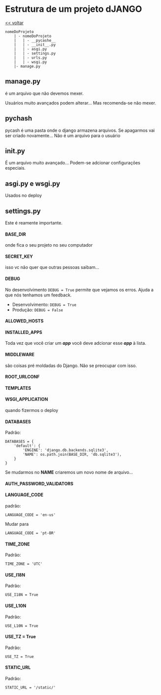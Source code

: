 # Estrutura de um projeto dJANGO
[<< voltar](https://github.com/andrenevares/andrenevares/tree/master/python/Django)

```
nomeDoProjeto
    | - nomeDoProjeto
    |   | - __pycashe__ 
    |   | - __init__.py 
    |   | - asgi.py  
    |   | - settings.py  
    |   | - urls.py  
    |   | - wsgi.py  
    |- manage.py  
```

## manage.py
é um arquivo que não devemos mexer.

Usuários muito avançados podem alterar...  Mas recomenda-se não mexer.

## __pychash__
pycash é uma pasta onde o django armazena arquivos.  Se apagarmos vai ser criado novamente...  Não é um arquivo para o usuário

## __init__.py
É um arquivo muito avançado... Podem-se adcionar configurações especiais.

## asgi.py e wsgi.py
Usados no deploy

## settings.py 
Este é reamente importante.

#### BASE_DIR
onde fica o seu projeto no seu computador

#### SECRET_KEY
isso vc não quer que outras pessoas saibam...   

#### DEBUG
No desenvolvimento ```DEBUG = True``` permite que vejamos os erros.  Ajuda a que nós tenhamos um feedback.
- Desenvolvimento: ```DEBUG = True```
- Produção: ```DEBUG = False```

#### ALLOWED_HOSTS 

#### INSTALLED_APPS
Toda vez que você criar um _**app**_ você deve adcionar esse _**app**_ à lista.

#### MIDDLEWARE
são coisas pré moldadas do Django.  Não se preocupar com isso.

#### ROOT_URLCONF


#### TEMPLATES


#### WSGI_APPLICATION
quando fizermos o deploy

#### DATABASES

Padrão:
```
DATABASES = {
    'default': {
        'ENGINE': 'django.db.backends.sqlite3',
        'NAME': os.path.join(BASE_DIR, 'db.sqlite3'),
    }
}
```
Se mudarmos no __NAME__ criaremos um novo nome de arquivo...


#### AUTH_PASSWORD_VALIDATORS

#### LANGUAGE_CODE
padrão:
```
LANGUAGE_CODE = 'en-us'
```
 
Mudar para
```
LANGUAGE_CODE = 'pt-BR'
```

#### TIME_ZONE
Padrão:
```
TIME_ZONE = 'UTC'
```


#### USE_I18N
Padrão:
```
USE_I18N = True
```

#### USE_L10N
Padrão:
```
USE_L10N = True
```

#### USE_TZ = True
Padrão:
```
USE_TZ = True
```

#### STATIC_URL
Padrão:
```
STATIC_URL = '/static/'
```

